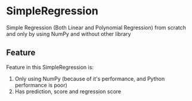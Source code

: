 # SimpleRegression
Simple Regression (Both Linear and Polynomial Regression) from scratch and only by using NumPy and without other library <br>

## Feature
Feature in this SimpleRegression is:
  1. Only using NumPy (because of it's performance, and Python performance is poor)
  2. Has prediction, score and regression score
